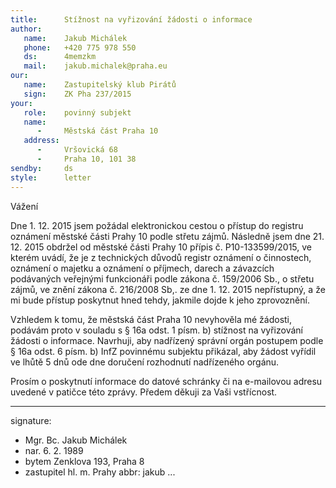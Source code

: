 ```yaml
---
title:      Stížnost na vyřizování žádosti o informace
author:
   name:    Jakub Michálek
   phone:   +420 775 978 550
   ds:      4memzkm
   mail:    jakub.michalek@praha.eu
our:
   name:    Zastupitelský klub Pirátů
   sign:    ZK Pha 237/2015
your:
   role:    povinný subjekt
   name:
      -     Městská část Praha 10
   address:
      -     Vršovická 68
      -     Praha 10, 101 38
sendby:     ds
style:      letter
---
```


Vážení 

Dne 1. 12. 2015 jsem požádal elektronickou cestou o přístup do registru oznámení městské části Prahy 10 podle střetu zájmů. Následně jsem dne 21. 12. 2015 obdržel od městské části Prahy 10 přípis č. P10-133599/2015, ve kterém uvádí, že je z technických důvodů registr oznámení o činnostech, oznámení o majetku a oznámení o příjmech, darech a závazcích podávaných veřejnými funkcionáři podle zákona č. 159/2006 Sb., o střetu zájmů, ve znění zákona č. 216/2008 Sb,. ze dne 1. 12. 2015 nepřístupný, a že mi bude přístup poskytnut hned tehdy, jakmile dojde k jeho zprovoznění. 

Vzhledem k tomu, že městská část Praha 10 nevyhověla mé žádosti, podávám proto v souladu s § 16a odst. 1 písm. b) stížnost na vyřizování žádosti o informace. Navrhuji, aby nadřízený správní orgán postupem podle § 16a odst. 6 písm. b) InfZ povinnému subjektu přikázal, aby žádost vyřídil ve lhůtě 5 dnů ode dne doručení rozhodnutí nadřízeného orgánu.

Prosím o poskytnutí informace do datové schránky či na e-mailovou adresu uvedené v patičce této zprávy. Předem děkuji za Vaši vstřícnost.

---
signature:
  - Mgr. Bc. Jakub Michálek
  - nar. 6. 2. 1989
  - bytem Zenklova 193, Praha 8
  - zastupitel hl. m. Prahy
abbr:       jakub
...
